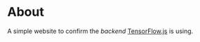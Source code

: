 # About
A simple website to confirm the *backend*
[TensorFlow.js](https://www.tensorflow.org/js) is using.
